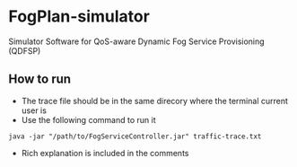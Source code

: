 # FogPlan-simulator
Simulator Software for QoS-aware Dynamic Fog Service Provisioning (QDFSP)

## How to run
- The trace file should be in the same direcory where the terminal current user is
- Use the following command to run it

`
java -jar "/path/to/FogServiceController.jar" traffic-trace.txt
`
- Rich explanation is included in the comments
